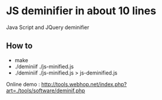 # JS deminifier in about 10 lines

Java Script and JQuery deminifier

## How to


*  make
*  ./deminiif ./js-minified.js
* ./deminiif ./js-minified.js > js-deminified.js


Online demo : http://tools.webhop.net/index.php?art=./tools/software/deminif.php



